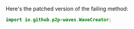 Here's the patched version of the failing method:
```java
import io.github.p2p-waves.WaveCreator;
```